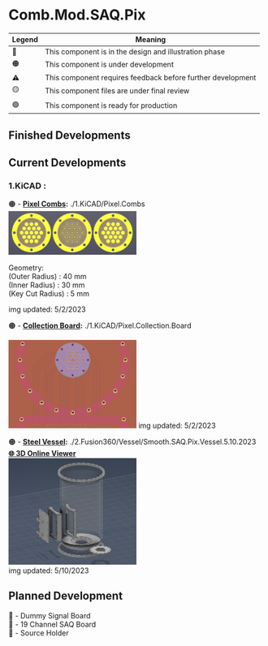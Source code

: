 # Comb.Mod.SAQ.Pix

|   Legend       |  Meaning                      |
|----------------|-------------------------------|
|📝| This component is in the design and illustration phase            |
|🟠| This component is under development            |
|⚠️| This component requires feedback before further development |
|🟡| This component files are under final review |
|🟢| This component is ready for production |







## Finished Developments  
  
## Current Developments  
### 1.KiCAD :  
🟠 - **[Pixel Combs](/1.KiCAD/Pixel.Combs):** ./1.KiCAD/Pixel.Combs  
<img src="./ReadMeAssets/Images/Pixel.Combs.png" width="50%">   
  
Geometry:  
(Outer Radius) : 40 mm  
(Inner Radius) : 30 mm  
(Key Cut Radius) : 5 mm  
  
  
img updated: 5/2/2023  
  
🟠 - **[Collection Board](/1.KiCAD/Pixel.Collection.Board):** ./1.KiCAD/Pixel.Collection.Board  
  
<img src="./ReadMeAssets/Images/Pixel.Collection.Board.png" width="50%">   
img updated: 5/2/2023  

🟠 - **[Steel Vessel](/2.Fusion360/Vessel):** ./2.Fusion360/Vessel/Smooth.SAQ.Pix.Vessel.5.10.2023    
**[🌐 3D Online Viewer](/ReadMEAssets/Files/SAQ.Vessel.stl)**  
<img src="./ReadMeAssets/Images/Steel.Vessel.png" width="50%">   
img updated: 5/10/2023  
 


   
## Planned Development

📝 - Dummy Signal Board  
📝 - 19 Channel SAQ Board  
📝 - Source Holder  
